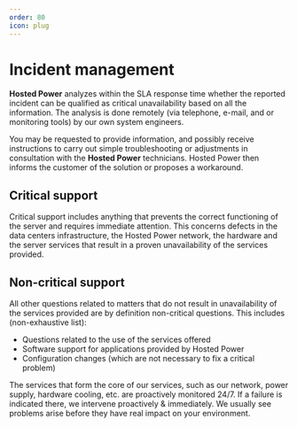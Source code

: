 ```yaml
---
order: 80
icon: plug
---
```


# Incident management

**Hosted Power** analyzes within the SLA response time whether the reported incident can be qualified as critical unavailability based on all the information. The analysis is done remotely (via telephone, e-mail, and or monitoring tools) by our own system engineers.

You may be requested to provide information, and possibly receive instructions to carry out simple troubleshooting or adjustments in consultation with the **Hosted Power** technicians. Hosted Power then informs the customer of the solution or proposes a workaround.

## Critical support
Critical support includes anything that prevents the correct functioning of the server and requires immediate attention. This concerns defects in the data centers infrastructure, the Hosted Power network, the hardware and the server services that result in a proven unavailability of the services provided.

## Non-critical support
All other questions related to matters that do not result in unavailability of the services provided are by definition non-critical questions. This includes (non-exhaustive list):
* Questions related to the use of the services offered
* Software support for applications provided by Hosted Power
* Configuration changes (which are not necessary to fix a critical problem)

The services that form the core of our services, such as our network, power supply, hardware cooling, etc. are proactively monitored 24/7. If a failure is indicated there, we intervene proactively & immediately. We usually see problems arise before they have real impact on your environment.
